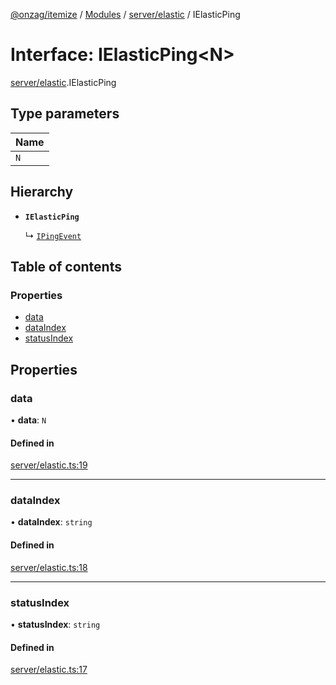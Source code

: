 [@onzag/itemize](../README.md) / [Modules](../modules.md) / [server/elastic](../modules/server_elastic.md) / IElasticPing

# Interface: IElasticPing<N\>

[server/elastic](../modules/server_elastic.md).IElasticPing

## Type parameters

| Name |
| :------ |
| `N` |

## Hierarchy

- **`IElasticPing`**

  ↳ [`IPingEvent`](server_elastic.IPingEvent.md)

## Table of contents

### Properties

- [data](server_elastic.IElasticPing.md#data)
- [dataIndex](server_elastic.IElasticPing.md#dataindex)
- [statusIndex](server_elastic.IElasticPing.md#statusindex)

## Properties

### data

• **data**: `N`

#### Defined in

[server/elastic.ts:19](https://github.com/onzag/itemize/blob/f2db74a5/server/elastic.ts#L19)

___

### dataIndex

• **dataIndex**: `string`

#### Defined in

[server/elastic.ts:18](https://github.com/onzag/itemize/blob/f2db74a5/server/elastic.ts#L18)

___

### statusIndex

• **statusIndex**: `string`

#### Defined in

[server/elastic.ts:17](https://github.com/onzag/itemize/blob/f2db74a5/server/elastic.ts#L17)

